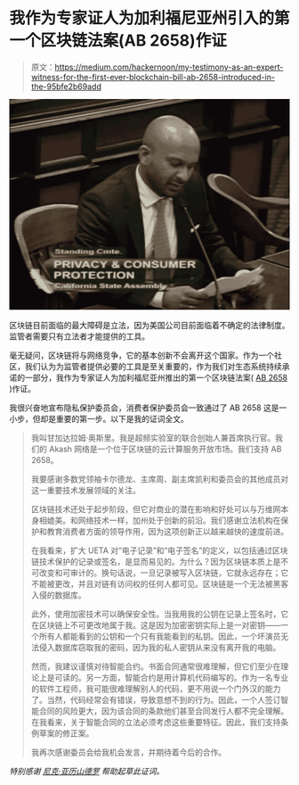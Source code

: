# 我作为专家证人为加利福尼亚州引入的第一个区块链法案(AB 2658)作证

> 原文：<https://medium.com/hackernoon/my-testimony-as-an-expert-witness-for-the-first-ever-blockchain-bill-ab-2658-introduced-in-the-95bfe2b69add>

![](img/3ca44493ffaf3da31d9b5e93879905e9.png)

区块链目前面临的最大障碍是立法，因为美国公司目前面临着不确定的法律制度。监管者需要只有立法者才能提供的工具。

毫无疑问，区块链将与网络竞争，它的基本创新不会离开这个国家。作为一个社区，我们认为为监管者提供必要的工具是至关重要的，作为我们对生态系统持续承诺的一部分，我作为专家证人为加利福尼亚州推出的第一个区块链法案( [AB 2658](https://leginfo.legislature.ca.gov/faces/billTextClient.xhtml?bill_id=201720180AB2658) )作证。

我很兴奋地宣布隐私保护委员会，消费者保护委员会一致通过了 AB 2658 这是一小步，但却是重要的第一步。以下是我的证词全文。

> 我叫甘加达拉姆·奥斯里。我是超频实验室的联合创始人兼首席执行官。我们的 Akash 网络是一个位于区块链的云计算服务开放市场。我们支持 AB 2658。
> 
> 我要感谢多数党领袖卡尔德龙、主席周、副主席凯利和委员会的其他成员对这一重要技术发展领域的关注。
> 
> 区块链技术还处于起步阶段，但它对商业的潜在影响和好处可以与万维网本身相媲美。和网络技术一样，加州处于创新的前沿。我们感谢立法机构在保护和教育消费者方面的领导作用，因为这项创新正以越来越快的速度前进。
> 
> 在我看来，扩大 UETA 对“电子记录”和“电子签名”的定义，以包括通过区块链技术保护的记录或签名，是显而易见的。为什么？因为区块链本质上是不可改变和可审计的。换句话说，一旦记录被写入区块链，它就永远存在；它不能被更改，并且对链有访问权的任何人都可见。区块链是一个无法被黑客入侵的数据库。
> 
> 此外，使用加密技术可以确保安全性。当我用我的公钥在记录上签名时，它在区块链上不可更改地属于我。这是因为加密密钥实际上是一对密钥——一个所有人都能看到的公钥和一个只有我能看到的私钥。因此，一个坏演员无法侵入数据库窃取我的密码，因为我的私人密钥从来没有离开我的电脑。
> 
> 然而，我建议谨慎对待智能合约。书面合同通常很难理解，但它们至少在理论上是可读的。另一方面，智能合约是用计算机代码编写的。作为一名专业的软件工程师，我可能很难理解别人的代码，更不用说一个门外汉的能力了。当然，代码经常会有错误，导致意想不到的行为。因此，一个人签订智能合同的风险更大，因为该合同的条款他们甚至合同发行人都不完全理解。在我看来，关于智能合同的立法必须考虑这些重要特征。因此，我们支持条例草案的修正案。
> 
> 我再次感谢委员会给我机会发言，并期待着今后的合作。

*特别感谢* [*尼克·亚历山德罗*](https://medium.com/u/83c0d81ed3a?source=post_page-----95bfe2b69add--------------------------------) *帮助起草此证词。*